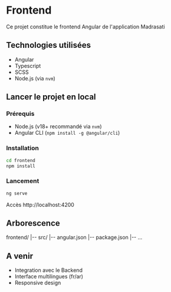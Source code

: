 # Frontend
Ce projet constitue le frontend Angular de l'application Madrasati

## Technologies utilisées
- Angular
- Typescript
- SCSS
- Node.js (via `nvm`)

## Lancer le projet en local
### Prérequis
- Node.js (v18+ recommandé via `nvm`)
- Angular CLI (`npm install -g @angular/cli`)

### Installation
```bash
cd frontend
npm install
```
### Lancement
```bash
ng serve
```
Accès http://localhost:4200

## Arborescence
frontend/
|-- src/
|-- angular.json
|-- package.json
|-- ...

## A venir
- Integration avec le Backend
- Interface multilingues (fr/ar)
- Responsive design
